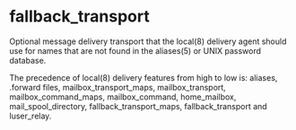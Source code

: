 # fallback_transport 


Optional message delivery transport that the local(8) delivery
agent should use for names that are not found in the aliases(5)
or UNIX password database.


 The precedence of local(8) delivery features from high to low
is: aliases, .forward files, mailbox_transport_maps, mailbox_transport,
mailbox_command_maps, mailbox_command, home_mailbox, mail_spool_directory,
fallback_transport_maps, fallback_transport and luser_relay.  



